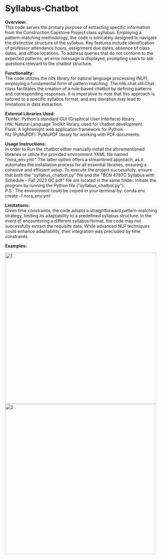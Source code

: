# Syllabus-Chatbot

**Overview:**<br>
This code serves the primary purpose of extracting specific information from the Construction Capstone Project class syllabus. Employing a pattern-matching methodology, the code is intricately designed to navigate the distinctive structure of the syllabus. Key features include identification of professor attendance hours, assignment due dates, absence of class dates, and office locations. To address queries that do not conform to the expected patterns, an error message is displayed, prompting users to ask questions relevant to the chatbot structure. 

**Functionality:**<br>
The code utilizes the nltk library for natural language processing (NLP), employing a fundamental form of pattern matching. The nltk.chat.util.Chat class facilitates the creation of a rule-based chatbot by defining patterns and corresponding responses. It is imperative to note that this approach is tailored to a specific syllabus format, and any deviation may lead to limitations in data extraction.

**External Libraries Used:**<br>
Tkinter: Python's standard GUI (Graphical User Interface) library.<br>
nltk: Natural Language Toolkit library, used for chatbot development.<br>
Flask: A lightweight web application framework for Python.<br>
fitz (PyMuPDF): PyMuPDF library for working with PDF documents.<br>

**Usage Instructions:**<br>
In order to Run the chatbot either manually install the aforementioned libraries or utilize the provided environment YAML file named "nora_env.yml." The latter option offers a streamlined approach, as it automates the installation process for all essential libraries, ensuring a cohesive and efficient setup.
To execute the project successfully, ensure that both the "syllabus_chatbot.py" file and the "BCN 4787C Syllabus with Schedule - Fall 2023 GC.pdf" file are located in the same folder. Initiate the program by running the Python file ("syllabus_chatbot.py").<br>
P.S.: The environment could be copied in your terminal by: conda env create -f nora_env.yml 

**Limitations:**<br>
Given time constraints, the code adopts a straightforward pattern-matching strategy, limiting its adaptability to a predefined syllabus structure. In the event of encountering a different syllabus format, the code may not successfully extract the requisite data. While advanced NLP techniques could enhance adaptability, their integration was precluded by time constraints.

**Examples:**

<img width="495" alt="1" src="https://github.com/NoraSarhadi/Syllabus-Chatbot/assets/155926181/f8a07242-03e2-4a23-b95a-f3fa8f5e338d">

<img width="492" alt="2" src="https://github.com/NoraSarhadi/Syllabus-Chatbot/assets/155926181/2cd230e5-0303-4e98-ad6a-dee35ec687b6">
